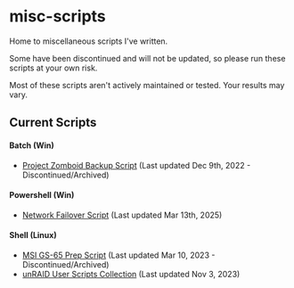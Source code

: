 # misc-scripts

Home to miscellaneous scripts I've written. 

Some have been discontinued and will not be updated, so please run these scripts at your own risk. 

Most of these scripts aren't actively maintained or tested. Your results may vary.

## Current Scripts
#### Batch (Win)
- [Project Zomboid Backup Script](https://github.com/mrchrisneal/misc-scripts/blob/main/batch/zomboid "Project Zomboid Backup Script") (Last updated Dec 9th, 2022 - Discontinued/Archived)

#### Powershell (Win)
- [Network Failover Script](https://github.com/mrchrisneal/misc-scripts/tree/main/powershell/networkfailover "Network Failover Script") (Last updated Mar 13th, 2025)

#### Shell (Linux)
- [MSI GS-65 Prep Script](https://github.com/mrchrisneal/misc-scripts/blob/main/shell/gs-65 "MSI GS-65 Prep Script") (Last updated Mar 10, 2023 - Discontinued/Archived)
- [unRAID User Scripts Collection](https://github.com/mrchrisneal/shellshack "ShellShack (unRAID User Scripts Collection)") (Last updated Nov 3, 2023)
